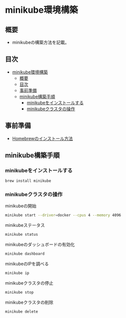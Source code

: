 # minikube環境構築

## 概要

- minikubeの構築方法を記載。

## 目次

- [minikube環境構築](#minikube環境構築)
  - [概要](#概要)
  - [目次](#目次)
  - [事前準備](#事前準備)
  - [minikube構築手順](#minikube構築手順)
    - [minikubeをインストールする](#minikubeをインストールする)
    - [minikubeクラスタの操作](#minikubeクラスタの操作)

## 事前準備

- [Homebrewのインストール方法](/docs/README.environment-building.md)

## minikube構築手順

### minikubeをインストールする

~~~sh
brew install minikube
~~~

### minikubeクラスタの操作

minikubeの開始

~~~sh
minikube start --driver=docker --cpus 4 --memory 4096
~~~

minikubeステータス

~~~sh
minikube status
~~~

minikubeのダッシュボードの有効化

~~~sh
minikube dashboard
~~~

minikubeのIPを調べる

~~~sh
minikube ip
~~~

minikubeクラスタの停止

~~~sh
minikube stop
~~~

minikubeクラスタの削除

~~~sh
minikube delete
~~~
